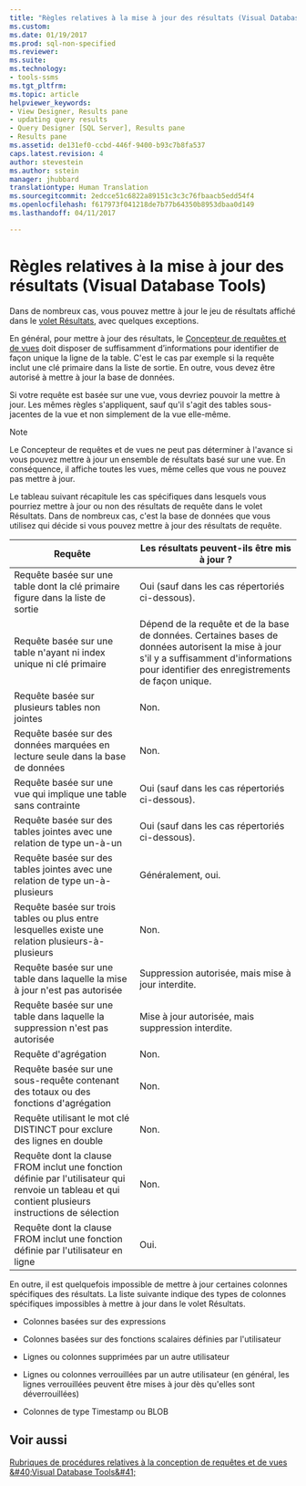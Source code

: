 ```yaml
---
title: "Règles relatives à la mise à jour des résultats (Visual Database Tools) | Microsoft Docs"
ms.custom: 
ms.date: 01/19/2017
ms.prod: sql-non-specified
ms.reviewer: 
ms.suite: 
ms.technology:
- tools-ssms
ms.tgt_pltfrm: 
ms.topic: article
helpviewer_keywords:
- View Designer, Results pane
- updating query results
- Query Designer [SQL Server], Results pane
- Results pane
ms.assetid: de131ef0-ccbd-446f-9400-b93c7b8fa537
caps.latest.revision: 4
author: stevestein
ms.author: sstein
manager: jhubbard
translationtype: Human Translation
ms.sourcegitcommit: 2edcce51c6822a89151c3c3c76fbaacb5edd54f4
ms.openlocfilehash: f617973f041218de7b77b64350b8953dbaa0d149
ms.lasthandoff: 04/11/2017

---
```

# <a name="rules-for-updating-results-visual-database-tools"></a>Règles relatives à la mise à jour des résultats (Visual Database Tools)
Dans de nombreux cas, vous pouvez mettre à jour le jeu de résultats affiché dans le [volet Résultats](../../ssms/visual-db-tools/results-pane-visual-database-tools.md), avec quelques exceptions.  
  
En général, pour mettre à jour des résultats, le [Concepteur de requêtes et de vues](../../ssms/visual-db-tools/query-and-view-designer-tools-visual-database-tools.md) doit disposer de suffisamment d’informations pour identifier de façon unique la ligne de la table. C'est le cas par exemple si la requête inclut une clé primaire dans la liste de sortie. En outre, vous devez être autorisé à mettre à jour la base de données.  
  
Si votre requête est basée sur une vue, vous devriez pouvoir la mettre à jour. Les mêmes règles s'appliquent, sauf qu'il s'agit des tables sous-jacentes de la vue et non simplement de la vue elle-même.  
  
> [!NOTE]  
> Le Concepteur de requêtes et de vues ne peut pas déterminer à l'avance si vous pouvez mettre à jour un ensemble de résultats basé sur une vue. En conséquence, il affiche toutes les vues, même celles que vous ne pouvez pas mettre à jour.  
  
Le tableau suivant récapitule les cas spécifiques dans lesquels vous pourriez mettre à jour ou non des résultats de requête dans le volet Résultats. Dans de nombreux cas, c'est la base de données que vous utilisez qui décide si vous pouvez mettre à jour des résultats de requête.  
  
|Requête|Les résultats peuvent-ils être mis à jour ?|  
|---------|---------------------------|  
|Requête basée sur une table dont la clé primaire figure dans la liste de sortie|Oui (sauf dans les cas répertoriés ci-dessous).|  
|Requête basée sur une table n'ayant ni index unique ni clé primaire|Dépend de la requête et de la base de données. Certaines bases de données autorisent la mise à jour s'il y a suffisamment d'informations pour identifier des enregistrements de façon unique.|  
|Requête basée sur plusieurs tables non jointes|Non.|  
|Requête basée sur des données marquées en lecture seule dans la base de données|Non.|  
|Requête basée sur une vue qui implique une table sans contrainte|Oui (sauf dans les cas répertoriés ci-dessous).|  
|Requête basée sur des tables jointes avec une relation de type un-à-un|Oui (sauf dans les cas répertoriés ci-dessous).|  
|Requête basée sur des tables jointes avec une relation de type un-à-plusieurs|Généralement, oui.|  
|Requête basée sur trois tables ou plus entre lesquelles existe une relation plusieurs-à-plusieurs|Non.|  
|Requête basée sur une table dans laquelle la mise à jour n'est pas autorisée|Suppression autorisée, mais mise à jour interdite.|  
|Requête basée sur une table dans laquelle la suppression n'est pas autorisée|Mise à jour autorisée, mais suppression interdite.|  
|Requête d'agrégation|Non.|  
|Requête basée sur une sous-requête contenant des totaux ou des fonctions d'agrégation|Non.|  
|Requête utilisant le mot clé DISTINCT pour exclure des lignes en double|Non.|  
|Requête dont la clause FROM inclut une fonction définie par l'utilisateur qui renvoie un tableau et qui contient plusieurs instructions de sélection|Non.|  
|Requête dont la clause FROM inclut une fonction définie par l'utilisateur en ligne|Oui.|  
  
En outre, il est quelquefois impossible de mettre à jour certaines colonnes spécifiques des résultats. La liste suivante indique des types de colonnes spécifiques impossibles à mettre à jour dans le volet Résultats.  
  
-   Colonnes basées sur des expressions  
  
-   Colonnes basées sur des fonctions scalaires définies par l'utilisateur  
  
-   Lignes ou colonnes supprimées par un autre utilisateur  
  
-   Lignes ou colonnes verrouillées par un autre utilisateur (en général, les lignes verrouillées peuvent être mises à jour dès qu'elles sont déverrouillées)  
  
-   Colonnes de type Timestamp ou BLOB  
  
## <a name="see-also"></a>Voir aussi  
[Rubriques de procédures relatives à la conception de requêtes et de vues &amp;#40;Visual Database Tools&amp;#41;](../../ssms/visual-db-tools/design-queries-and-views-how-to-topics-visual-database-tools.md)  
  

